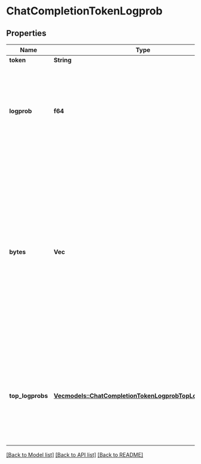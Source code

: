 # ChatCompletionTokenLogprob

## Properties
Name | Type | Description | Notes
------------ | ------------- | ------------- | -------------
**token** | **String** | The token. | 
**logprob** | **f64** | The log probability of this token, if it is within the top 20 most likely tokens. Otherwise, the value `-9999.0` is used to signify that the token is very unlikely. | 
**bytes** | **Vec<i32>** | A list of integers representing the UTF-8 bytes representation of the token. Useful in instances where characters are represented by multiple tokens and their byte representations must be combined to generate the correct text representation. Can be `null` if there is no bytes representation for the token. | 
**top_logprobs** | [**Vec<models::ChatCompletionTokenLogprobTopLogprobsInner>**](ChatCompletionTokenLogprob_top_logprobs_inner.md) | List of the most likely tokens and their log probability, at this token position. In rare cases, there may be fewer than the number of requested `top_logprobs` returned. | 

[[Back to Model list]](../README.md#documentation-for-models) [[Back to API list]](../README.md#documentation-for-api-endpoints) [[Back to README]](../README.md)


